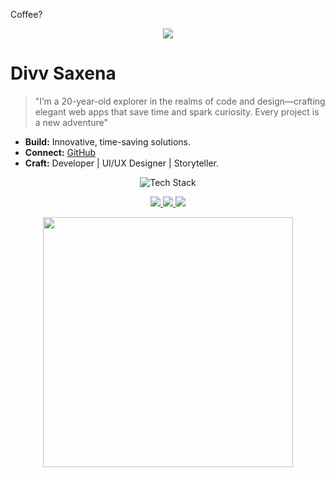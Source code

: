 
Coffee?
<p align="center">
  <img src="https://media3.giphy.com/media/v1.Y2lkPTc5MGI3NjExamlteGJwemVrM3pqZzVjaXhhN2lxeGppbjhlZ2Q1cHc4MGZ4aWg1dCZlcD12MV9pbnRlcm5hbF9naWZfYnlfaWQmY3Q9Zw/A5ffIYwJoEpVcMOYiO/giphy.gif" />
</p>

# Divv Saxena

> "I’m a 20-year-old explorer in the realms of code and design—crafting elegant web apps that save time and spark curiosity. Every project is a new adventure"

- **Build:** Innovative, time-saving solutions.
- **Connect:** [GitHub](https://github.com/DivvSaxena)
- **Craft:** Developer | UI/UX Designer | Storyteller.

  

<p align="center">
  <img src="https://skillicons.dev/icons?i=react,js,html,css,figma,nodejs,mongodb,git,tailwind,vscode&theme=dark" alt="Tech Stack" />
</p>



<p align="center">
  <a href="https://github.com/DivvSaxena">
    <img src="https://img.shields.io/badge/GitHub-000000?style=for-the-badge&logo=github&logoColor=white">
  </a>
  <a href="mailto:saxenadivv@gmail.com">
    <img src="https://img.shields.io/badge/Email-D14836?style=for-the-badge&logo=gmail&logoColor=white">
  </a>
  <a href="https://divvsaxena.vercel.app/">
    <img src="https://img.shields.io/badge/Portfolio-007acc?style=for-the-badge&logo=googlechrome&logoColor=white">
  </a>
</p>

<p align="center">
  <img src="https://github-readme-stats.vercel.app/api?username=DivvSaxena&show_icons=true&theme=radical" width="400px">
</p>
